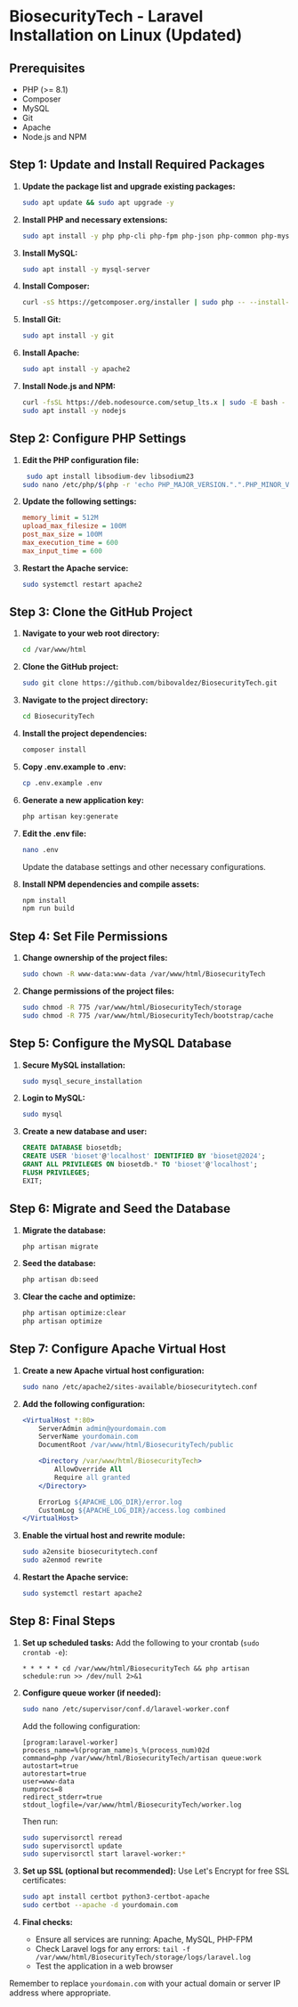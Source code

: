 # BiosecurityTech - Laravel Installation on Linux (Updated)

## Prerequisites
- PHP (>= 8.1)
- Composer
- MySQL
- Git
- Apache
- Node.js and NPM

## Step 1: Update and Install Required Packages

1. **Update the package list and upgrade existing packages:**
   ```bash
   sudo apt update && sudo apt upgrade -y
   ```

2. **Install PHP and necessary extensions:**
   ```bash
   sudo apt install -y php php-cli php-fpm php-json php-common php-mysql php-zip php-gd php-mbstring php-curl php-xml php-bcmath unzip
   ```

3. **Install MySQL:**
   ```bash
   sudo apt install -y mysql-server
   ```

4. **Install Composer:**
   ```bash
   curl -sS https://getcomposer.org/installer | sudo php -- --install-dir=/usr/local/bin --filename=composer
   ```

5. **Install Git:**
   ```bash
   sudo apt install -y git
   ```

6. **Install Apache:**
   ```bash
   sudo apt install -y apache2
   ```

7. **Install Node.js and NPM:**
   ```bash
   curl -fsSL https://deb.nodesource.com/setup_lts.x | sudo -E bash -
   sudo apt install -y nodejs
   ```

## Step 2: Configure PHP Settings

1. **Edit the PHP configuration file:**
   ```bash
    sudo apt install libsodium-dev libsodium23
   sudo nano /etc/php/$(php -r 'echo PHP_MAJOR_VERSION.".".PHP_MINOR_VERSION;')/apache2/php.ini
   ```

2. **Update the following settings:**
   ```ini
   memory_limit = 512M
   upload_max_filesize = 100M
   post_max_size = 100M
   max_execution_time = 600
   max_input_time = 600
   ```

3. **Restart the Apache service:**
   ```bash
   sudo systemctl restart apache2
   ```

## Step 3: Clone the GitHub Project

1. **Navigate to your web root directory:**
   ```bash
   cd /var/www/html
   ```

2. **Clone the GitHub project:**
   ```bash
   sudo git clone https://github.com/bibovaldez/BiosecurityTech.git
   ```

3. **Navigate to the project directory:**
   ```bash
   cd BiosecurityTech
   ```

4. **Install the project dependencies:**
   ```bash
   composer install
   ```

5. **Copy .env.example to .env:**
   ```bash
   cp .env.example .env
   ```

6. **Generate a new application key:**
   ```bash
   php artisan key:generate
   ```

7. **Edit the .env file:**
   ```bash
   nano .env
   ```
   Update the database settings and other necessary configurations.

8. **Install NPM dependencies and compile assets:**
   ```bash
   npm install
   npm run build
   ```

## Step 4: Set File Permissions

1. **Change ownership of the project files:**
   ```bash
   sudo chown -R www-data:www-data /var/www/html/BiosecurityTech
   ```

2. **Change permissions of the project files:**
   ```bash
   sudo chmod -R 775 /var/www/html/BiosecurityTech/storage
   sudo chmod -R 775 /var/www/html/BiosecurityTech/bootstrap/cache
   ```

## Step 5: Configure the MySQL Database

1. **Secure MySQL installation:**
   ```bash
   sudo mysql_secure_installation
   ```

2. **Login to MySQL:**
   ```bash
   sudo mysql
   ```

3. **Create a new database and user:**
   ```sql
   CREATE DATABASE biosetdb;
   CREATE USER 'bioset'@'localhost' IDENTIFIED BY 'bioset@2024';
   GRANT ALL PRIVILEGES ON biosetdb.* TO 'bioset'@'localhost';
   FLUSH PRIVILEGES;
   EXIT;
   ```

## Step 6: Migrate and Seed the Database

1. **Migrate the database:**
   ```bash
   php artisan migrate
   ```

2. **Seed the database:**
   ```bash
   php artisan db:seed
   ```

3. **Clear the cache and optimize:**
   ```bash
   php artisan optimize:clear
   php artisan optimize
   ```

## Step 7: Configure Apache Virtual Host

1. **Create a new Apache virtual host configuration:**
   ```bash
   sudo nano /etc/apache2/sites-available/biosecuritytech.conf
   ```

2. **Add the following configuration:**
   ```apache
   <VirtualHost *:80>
       ServerAdmin admin@yourdomain.com
       ServerName yourdomain.com
       DocumentRoot /var/www/html/BiosecurityTech/public

       <Directory /var/www/html/BiosecurityTech>
           AllowOverride All
           Require all granted
       </Directory>

       ErrorLog ${APACHE_LOG_DIR}/error.log
       CustomLog ${APACHE_LOG_DIR}/access.log combined
   </VirtualHost>
   ```

3. **Enable the virtual host and rewrite module:**
   ```bash
   sudo a2ensite biosecuritytech.conf
   sudo a2enmod rewrite
   ```

4. **Restart the Apache service:**
   ```bash
   sudo systemctl restart apache2
   ```

## Step 8: Final Steps

1. **Set up scheduled tasks:**
   Add the following to your crontab (`sudo crontab -e`):
   ```
   * * * * * cd /var/www/html/BiosecurityTech && php artisan schedule:run >> /dev/null 2>&1
   ```

2. **Configure queue worker (if needed):**
   ```bash
   sudo nano /etc/supervisor/conf.d/laravel-worker.conf
   ```
   Add the following configuration:
   ```
   [program:laravel-worker]
   process_name=%(program_name)s_%(process_num)02d
   command=php /var/www/html/BiosecurityTech/artisan queue:work
   autostart=true
   autorestart=true
   user=www-data
   numprocs=8
   redirect_stderr=true
   stdout_logfile=/var/www/html/BiosecurityTech/worker.log
   ```
   Then run:
   ```bash
   sudo supervisorctl reread
   sudo supervisorctl update
   sudo supervisorctl start laravel-worker:*
   ```

3. **Set up SSL (optional but recommended):**
   Use Let's Encrypt for free SSL certificates:
   ```bash
   sudo apt install certbot python3-certbot-apache
   sudo certbot --apache -d yourdomain.com
   ```

4. **Final checks:**
   - Ensure all services are running: Apache, MySQL, PHP-FPM
   - Check Laravel logs for any errors: `tail -f /var/www/html/BiosecurityTech/storage/logs/laravel.log`
   - Test the application in a web browser

Remember to replace `yourdomain.com` with your actual domain or server IP address where appropriate.